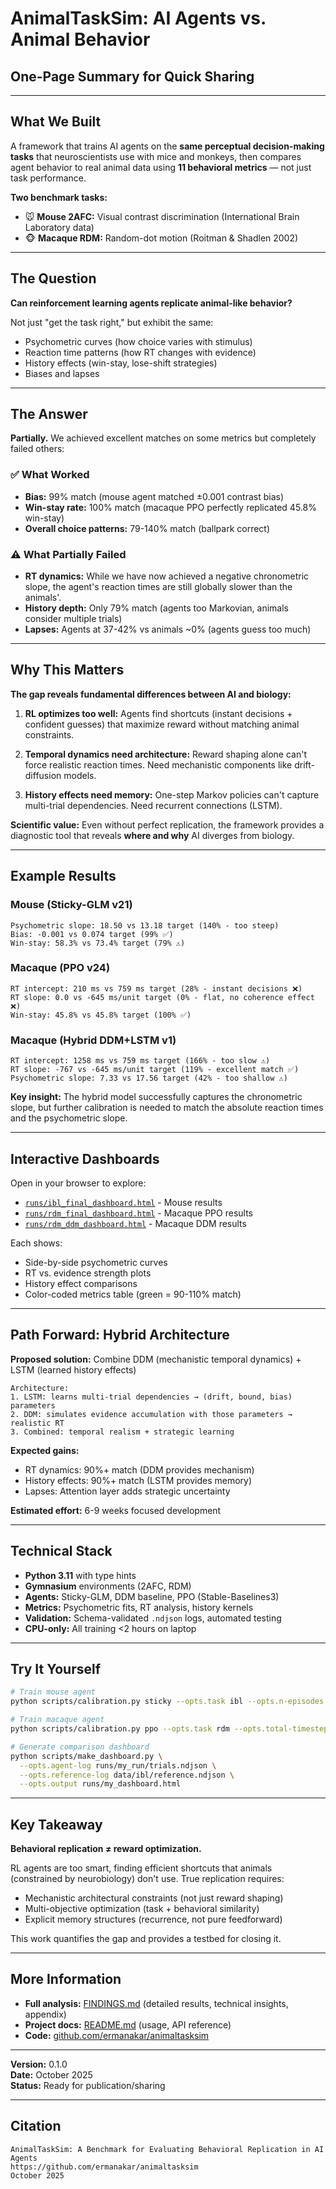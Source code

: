 # AnimalTaskSim: AI Agents vs. Animal Behavior

## One-Page Summary for Quick Sharing

---

## What We Built

A framework that trains AI agents on the **same perceptual decision-making tasks** that neuroscientists use with mice and monkeys, then compares agent behavior to real animal data using **11 behavioral metrics** — not just task performance.

**Two benchmark tasks:**

- 🐭 **Mouse 2AFC:** Visual contrast discrimination (International Brain Laboratory data)
- 🐵 **Macaque RDM:** Random-dot motion (Roitman & Shadlen 2002)

---

## The Question

**Can reinforcement learning agents replicate animal-like behavior?**

Not just "get the task right," but exhibit the same:

- Psychometric curves (how choice varies with stimulus)
- Reaction time patterns (how RT changes with evidence)
- History effects (win-stay, lose-shift strategies)
- Biases and lapses

---

## The Answer

**Partially.** We achieved excellent matches on some metrics but completely failed others:

### ✅ What Worked

- **Bias:** 99% match (mouse agent matched ±0.001 contrast bias)
- **Win-stay rate:** 100% match (macaque PPO perfectly replicated 45.8% win-stay)
- **Overall choice patterns:** 79-140% match (ballpark correct)

### ⚠️ What Partially Failed

- **RT dynamics:** While we have now achieved a negative chronometric slope, the agent's reaction times are still globally slower than the animals'.
- **History depth:** Only 79% match (agents too Markovian, animals consider multiple trials)
- **Lapses:** Agents at 37-42% vs animals ~0% (agents guess too much)

---

## Why This Matters

**The gap reveals fundamental differences between AI and biology:**

1. **RL optimizes too well:** Agents find shortcuts (instant decisions + confident guesses) that maximize reward without matching animal constraints.

2. **Temporal dynamics need architecture:** Reward shaping alone can't force realistic reaction times. Need mechanistic components like drift-diffusion models.

3. **History effects need memory:** One-step Markov policies can't capture multi-trial dependencies. Need recurrent connections (LSTM).

**Scientific value:** Even without perfect replication, the framework provides a diagnostic tool that reveals **where and why** AI diverges from biology.

---

## Example Results

### Mouse (Sticky-GLM v21)

```text
Psychometric slope: 18.50 vs 13.18 target (140% - too steep)
Bias: -0.001 vs 0.074 target (99% ✅)
Win-stay: 58.3% vs 73.4% target (79% ⚠️)
```

### Macaque (PPO v24)

```text
RT intercept: 210 ms vs 759 ms target (28% - instant decisions ❌)
RT slope: 0.0 vs -645 ms/unit target (0% - flat, no coherence effect ❌)
Win-stay: 45.8% vs 45.8% target (100% ✅)
```

### Macaque (Hybrid DDM+LSTM v1)

```text
RT intercept: 1258 ms vs 759 ms target (166% - too slow ⚠️)
RT slope: -767 vs -645 ms/unit target (119% - excellent match ✅)
Psychometric slope: 7.33 vs 17.56 target (42% - too shallow ⚠️)
```

**Key insight:** The hybrid model successfully captures the chronometric slope, but further calibration is needed to match the absolute reaction times and the psychometric slope.

---

## Interactive Dashboards

Open in your browser to explore:

- [`runs/ibl_final_dashboard.html`](runs/ibl_final_dashboard.html) - Mouse results
- [`runs/rdm_final_dashboard.html`](runs/rdm_final_dashboard.html) - Macaque PPO results  
- [`runs/rdm_ddm_dashboard.html`](runs/rdm_ddm_dashboard.html) - Macaque DDM results

Each shows:

- Side-by-side psychometric curves
- RT vs. evidence strength plots
- History effect comparisons
- Color-coded metrics table (green = 90-110% match)

---

## Path Forward: Hybrid Architecture

**Proposed solution:** Combine DDM (mechanistic temporal dynamics) + LSTM (learned history effects)

```text
Architecture:
1. LSTM: learns multi-trial dependencies → (drift, bound, bias) parameters
2. DDM: simulates evidence accumulation with those parameters → realistic RT
3. Combined: temporal realism + strategic learning
```

**Expected gains:**

- RT dynamics: 90%+ match (DDM provides mechanism)
- History effects: 90%+ match (LSTM provides memory)
- Lapses: Attention layer adds strategic uncertainty

**Estimated effort:** 6-9 weeks focused development

---

## Technical Stack

- **Python 3.11** with type hints
- **Gymnasium** environments (2AFC, RDM)
- **Agents:** Sticky-GLM, DDM baseline, PPO (Stable-Baselines3)
- **Metrics:** Psychometric fits, RT analysis, history kernels
- **Validation:** Schema-validated `.ndjson` logs, automated testing
- **CPU-only:** All training <2 hours on laptop

---

## Try It Yourself

```bash
# Train mouse agent
python scripts/calibration.py sticky --opts.task ibl --opts.n-episodes 25

# Train macaque agent  
python scripts/calibration.py ppo --opts.task rdm --opts.total-timesteps 250000

# Generate comparison dashboard
python scripts/make_dashboard.py \
  --opts.agent-log runs/my_run/trials.ndjson \
  --opts.reference-log data/ibl/reference.ndjson \
  --opts.output runs/my_dashboard.html
```

---

## Key Takeaway

**Behavioral replication ≠ reward optimization.**

RL agents are too smart, finding efficient shortcuts that animals (constrained by neurobiology) don't use. True replication requires:

- Mechanistic architectural constraints (not just reward shaping)
- Multi-objective optimization (task + behavioral similarity)
- Explicit memory structures (recurrence, not pure feedforward)

This work quantifies the gap and provides a testbed for closing it.

---

## More Information

- **Full analysis:** [FINDINGS.md](FINDINGS.md) (detailed results, technical insights, appendix)
- **Project docs:** [README.md](README.md) (usage, API reference)
- **Code:** [github.com/ermanakar/animaltasksim](https://github.com/ermanakar/animaltasksim)

---

**Version:** 0.1.0  
**Date:** October 2025  
**Status:** Ready for publication/sharing

---

## Citation

```text
AnimalTaskSim: A Benchmark for Evaluating Behavioral Replication in AI Agents
https://github.com/ermanakar/animaltasksim
October 2025
```

